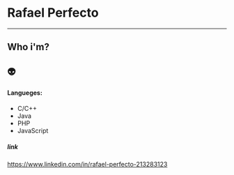 # Rafael Perfecto
-------------------

## Who i'm?
## :alien:

#### Langueges:
* C/C++
* Java
* PHP
* JavaScript

##### link
https://www.linkedin.com/in/rafael-perfecto-213283123
